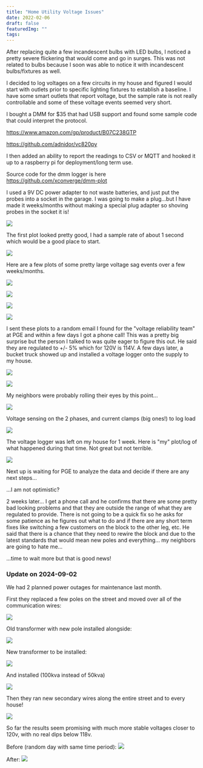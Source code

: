 ```yaml
---
title: "Home Utility Voltage Issues"
date: 2022-02-06
draft: false
featuredImg: ""
tags:
---
```


After replacing quite a few incandescent bulbs with LED bulbs, I noticed a pretty severe flickering that would come and go in surges. This was not related to bulbs because I soon was able to notice it with incandescent bulbs/fixtures as well.

I decided to log voltages on a few circuits in my house and figured I would start with outlets prior to specific lighting fixtures to establish a baseline. I have some smart outlets that report voltage, but the sample rate is not really controllable and some of these voltage events seemed very short.

I bought a DMM for $35 that had USB support and found some sample code that could interpret the protocol.

https://www.amazon.com/gp/product/B07C238GTP

https://github.com/adnidor/vc820py

I then added an ability to report the readings to CSV or MQTT and hooked it up to a raspberry pi for deployment/long term use.

Source code for the dmm logger is here https://github.com/xconverge/dmm-plot

I used a 9V DC power adapter to not waste batteries, and just put the probes into a socket in the garage. I was going to make a plug...but I have made it weeks/months without making a special plug adapter so shoving probes in the socket it is!

![](dmm_1.jpg)

The first plot looked pretty good, I had a sample rate of about 1 second which would be a good place to start.

![](plot_1.png)

Here are a few plots of some pretty large voltage sag events over a few weeks/months.

![](sag_1.png)

![](sag_2.png)

![](sag_3.png)

![](sag_4.png)

I sent these plots to a random email I found for the "voltage reliability team" at PGE and within a few days I got a phone call! This was a pretty big surprise but the person I talked to was quite eager to figure this out. He said they are regulated to +/- 5% which for 120V is 114V. A few days later, a bucket truck showed up and installed a voltage logger onto the supply to my house.

![](bucket_1.jpg)

![](bucket_2.jpg)

My neighbors were probably rolling their eyes by this point...

![](rvm_1.jpg)

Voltage sensing on the 2 phases, and current clamps (big ones!) to log load

![](rvm_2.jpg)

The voltage logger was left on my house for 1 week. Here is "my" plot/log of what happened during that time. Not great but not terrible.

![](plot_during_logging.png)

Next up is waiting for PGE to analyze the data and decide if there are any next steps...

...I am not optimistic?

2 weeks later... I get a phone call and he confirms that there are some pretty bad looking problems and that they are outside the range of what they are regulated to provide. There is not going to be a quick fix so he asks for some patience as he figures out what to do and if there are any short term fixes like switching a few customers on the block to the other leg, etc. He said that there is a chance that they need to rewire the block and due to the latest standards that would mean new poles and everything... my neighbors are going to hate me...

...time to wait more but that is good news!

### Update on 2024-09-02

We had 2 planned power outages for maintenance last month.

First they replaced a few poles on the street and moved over all of the communication wires:

![](new_pole.jpg)

Old transformer with new pole installed alongside:

![](old_transformer.jpg)

New transformer to be installed:

![](new_transformer_1.jpg)

And installed (100kva instead of 50kva)

![](new_transformer_2.jpg)

Then they ran new secondary wires along the entire street and to every house!

![](new_secondary_wire.jpg)

So far the results seem promising with much more stable voltages closer to 120v, with no real dips below 118v.

Before (random day with same time period):
![](old.png)

After:
![](new.png)
